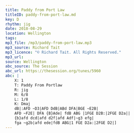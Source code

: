 ```yaml
---
title: Paddy from Port Law
titleID: paddy-from-port-law.md
key: D
rhythm: jig
date: 2018-08-29
location: Wellington
tags:
mp3_file: /mp3/paddy-from-port-law.mp3
mp3_source: Richard Tait
mp3_licence: "© Richard Tait. All Rights Reserved."
mp3_url:
source: Wellington
abc_source: The Session
abc_url: https://thesession.org/tunes/5960
abc: |
    X: 1
    T: Paddy From Portlaw
    R: jig
    M: 6/8
    L: 1/8
    K: Dmaj
    dB|:AFD ~D3|AFD DdB|ABd DFA|BGE ~E2B|
    AFD ~F2E| DFA {B}Ade| fdB ABG |1FGE D2B:|2FGE D2a||
    {b}afd dcd|afd d2f|afd Adf|~g3 efg|
    fga ~g2b|afd ede|fdB ABG|1 FGE D2a:|2FGE D2|]
---
```

